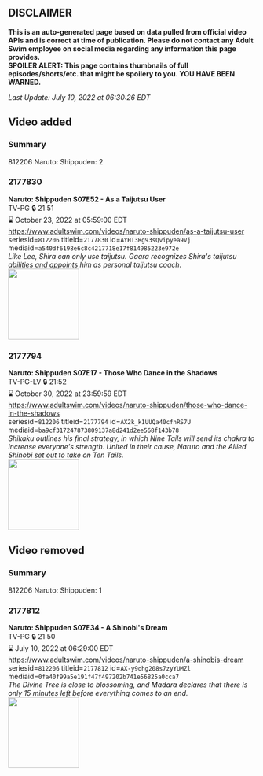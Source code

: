 ## DISCLAIMER
**This is an auto-generated page based on data pulled from official video APIs and is correct at time of publication. Please do not contact any Adult Swim employee on social media regarding any information this page provides.**  
**SPOILER ALERT: This page contains thumbnails of full episodes/shorts/etc. that might be spoilery to you. YOU HAVE BEEN WARNED.**  

_Last Update: July 10, 2022 at 06:30:26 EDT_
## Video added
### Summary
812206 Naruto: Shippuden: 2  
### 2177830
**Naruto: Shippuden S07E52 - As a Taijutsu User**  
TV-PG 🔒 21:51  
⌛ October 23, 2022 at 05:59:00 EDT  
https://www.adultswim.com/videos/naruto-shippuden/as-a-taijutsu-user  
seriesid=`812206` titleid=`2177830` id=`AYHT3Rg93sQvipyea9Vj` mediaid=`a540df6198e6c8c4217718e17f814985223e972e`  
_Like Lee, Shira can only use taijutsu. Gaara recognizes Shira's taijutsu abilities and appoints him as personal taijutsu coach._  
<a href="https://media.cdn.adultswim.com/uploads/20220706/thumbnails/2_22761725230-NarutoShippuden_400_AsATaijutsuUser.png"><img src="https://media.cdn.adultswim.com/uploads/20220706/thumbnails/2_22761725230-NarutoShippuden_400_AsATaijutsuUser.png" height="144px" /></a>
### 2177794
**Naruto: Shippuden S07E17 - Those Who Dance in the Shadows**  
TV-PG-LV 🔒 21:52  
⌛ October 30, 2022 at 23:59:59 EDT  
https://www.adultswim.com/videos/naruto-shippuden/those-who-dance-in-the-shadows  
seriesid=`812206` titleid=`2177794` id=`AX2k_k1UUQa40cfnRS7U` mediaid=`ba9cf317247873809137a8d241d2ee568f143b78`  
_Shikaku outlines his final strategy, in which Nine Tails will send its chakra to increase everyone's strength. United in their cause, Naruto and the Allied Shinobi set out to take on Ten Tails._  
<a href="https://media.cdn.adultswim.com/uploads/20211210/thumbnails/2_2112101037371-NarutoShippuden_365_ThoseWhoDanceInTheShadows.png"><img src="https://media.cdn.adultswim.com/uploads/20211210/thumbnails/2_2112101037371-NarutoShippuden_365_ThoseWhoDanceInTheShadows.png" height="144px" /></a>
## Video removed
### Summary
812206 Naruto: Shippuden: 1  
### 2177812
**Naruto: Shippuden S07E34 - A Shinobi's Dream**  
TV-PG 🔒 21:50  
⌛ July 10, 2022 at 06:29:00 EDT  
https://www.adultswim.com/videos/naruto-shippuden/a-shinobis-dream  
seriesid=`812206` titleid=`2177812` id=`AX-y9ohg208s7zyYUMZl` mediaid=`0fa40f99a5e191f47f497202b741e56825a0cca7`  
_The Divine Tree is close to blossoming, and Madara declares that there is only 15 minutes left before everything comes to an end._  
<a href="https://media.cdn.adultswim.com/uploads/20220322/thumbnails/2_223221449269-NarutoShippuden_382_AShinobisDream.png"><img src="https://media.cdn.adultswim.com/uploads/20220322/thumbnails/2_223221449269-NarutoShippuden_382_AShinobisDream.png" height="144px" /></a>
